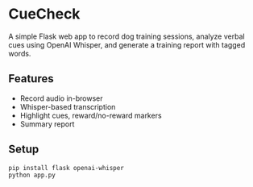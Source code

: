 # CueCheck

A simple Flask web app to record dog training sessions, analyze verbal cues using OpenAI Whisper, and generate a training report with tagged words.

## Features
- Record audio in-browser
- Whisper-based transcription
- Highlight cues, reward/no-reward markers
- Summary report

## Setup
```bash
pip install flask openai-whisper
python app.py
